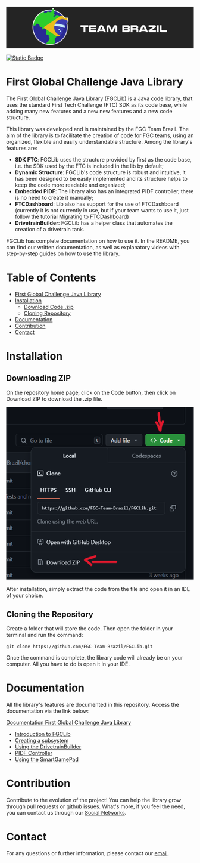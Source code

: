 ![FGC Team Brazil](doc/media/logoTeamBrazil.png)

[![Static Badge](https://img.shields.io/badge/pt_br-readme-green)](doc/pt-br/README.md)

# First Global Challenge Java Library
The First Global Challenge Java Library (FGCLib) is a Java code library,
that uses the standard First Tech Challenge (FTC) SDK as its code base, while adding many new features and a new
new features and a new code structure.

This library was developed and is maintained by the FGC Team Brazil. The aim of the library is to facilitate
the creation of code for FGC teams, using an organized, flexible and easily understandable structure.
Among the library's features are:
- **SDK FTC**: FGCLib uses the structure provided by first as the code base, i.e. the SDK used by the
  FTC is included in the lib by default;
- **Dynamic Structure**: FGCLib's code structure is robust and intuitive, it has been designed to
  be easily implemented and its structure helps to keep the code more readable and organized;
- **Embedded PIDF**: The library also has an integrated PIDF controller,
  there is no need to create it manually;
- **FTCDashboard**: Lib also has support for the use of FTCDashboard (currently it is not
  currently in use, but if your team wants to use it, just follow the tutorial
[Migrating to FTCDashboard](doc/en/6%20-%20Migrating%20to%20FTCDashboard.md))
- **DrivetrainBuilder**: FGCLib has a helper class that automates the creation of
  a drivetrain tank.

FGCLib has complete documentation on how to use it. In the README, you can find our
written documentation, as well as explanatory videos with step-by-step guides on how to use the library.

# Table of Contents
- [First Global Challenge Java Library](#first-global-challenge-java-library)
- [Installation](#installation)
  - [Download Code .zip](#downloading-zip)
  - [Cloning Repository](#cloning-the-repository)
- [Documentation](#documentation)
- [Contribution](#contribution)
- [Contact](#contact)

# Installation
## Downloading ZIP
On the repository home page, click on the Code button, then click on Download ZIP to download the
.zip file. 

![Github Code Button](doc/media/githubCodeButton.png)

After installation, simply extract the code from the file and open it in an IDE of your choice.

## Cloning the Repository
Create a folder that will store the code. Then open the folder in your terminal and run the command:

    git clone https://github.com/FGC-Team-Brazil/FGCLib.git

Once the command is complete, the library code will already be on your computer. All you have to do is open it
in your IDE.


# Documentation
All the library's features are documented in this repository. Access the documentation via
the link below:

[Documentation First Global Challenge Java Library](doc/en/1%20-%20Introduction%20to%20FGCLib.md)
- [Introduction to FGCLib](doc/en/1%20-%20Introduction%20to%20FGCLib.md)
- [Creating a subsystem](doc/en/2%20-%20Creating%20a%20Subsystem.md)
- [Using the DrivetrainBuilder](doc/en/3%20-%20Using%20the%20DrivetrainBuilder.md)
- [PIDF Controller](doc/en/4%20-%20Utility%20Class%20SmartGamePad.md)
- [Using the SmartGamePad](doc/en/5%20-%20Using%20the%20PIDF%20Controller.md)

# Contribution
Contribute to the evolution of the project!
You can help the library grow through pull requests or github issues. What's more,
if you feel the need, you can contact us through our [Social Networks](#contact).

# Contact
For any questions or further information, please contact our [email](mailto:fgc.team.br@gmail.com).